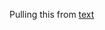 Pulling this from [text](https://github.com/calcom/cal.com/tree/main/packages/ui/components/editor)
